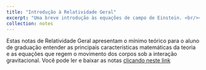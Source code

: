 ```yaml
---
title: "Introdução à Relatividade Geral"
excerpt: "Uma breve introdução às equações de campo de Einstein. <br/><img src='/images/gravitation.jpg'>"
collection: notes
---
```


Estas notas de Relatividade Geral apresentam o mínimo teórico para o aluno de graduação entender as principais características matemáticas da teoria e as equações que regem o movimento dos corpos sob a interação gravitacional. Você pode ler e baixar as notas [clicando neste link](https://gabrielpachecoribeiro.github.io/files/Livro_GR.pdf) 
